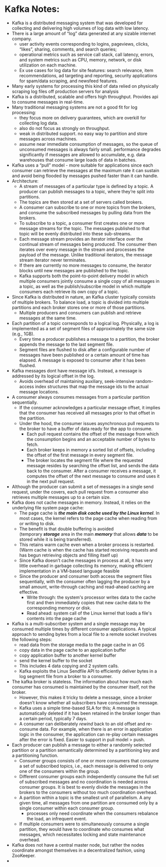 # Kafka Notes:

- Kafka is a distributed messaging system that was developed for collecting and delivering high volumes of log data with low latency.
- There is a large amount of “log” data generated at any sizable internet company.
    - user activity events corresponding to logins, pageviews, clicks, “likes”, sharing, comments, and search queries;
    - operational metrics such as service call stack, call latency, errors, and system metrics such as CPU, memory, network, or disk utilization on each machine.
    - Ex use cases for log data for site features: search relevance, item recommendations, ad targeting and reporting, security applications for spam/data scraping, and newsfeed features.
- Many early systems for processing this kind of data relied on physically scraping log files off production servers for analysis
- Kafka is a distributed, scalable and offers high throughput. Provides api to consume messages in real-time.
- Many traditional messaging systems are not a good fit for log processing:
    - they focus more on delivery guarantees, which are overkill for collecting log data.
    - also do not focus as strongly on throughput.
    - weak in distributed support.  no easy way to partition and store messages across machines.
    - assume near immediate consumption of messages, so the queue of unconsumed messages is always fairly small. performance degrades significantly if messages are allowed to accumulate, e.g. data warehouses that consume large loads of data in batches.
- Kafka uses a “pull” model - more suitable for applications since each consumer can retrieve the messages at the maximum rate it can sustain and avoid being flooded by messages pushed faster than it can handle.
- Architecture:
    - A stream of messages of a particular type is defined by a topic. A producer can publish messages to a topic, where they’re split into partitions.
    - The topics are then stored at a set of servers called brokers.
    - A consumer can subscribe to one or more topics from the brokers, and consume the subscribed messages by pulling data from the brokers.
    - To subscribe to a topic, a consumer first creates one or more message streams for the topic. The messages published to that topic will be evenly distributed into these sub-streams.
    - Each message stream provides an iterator interface over the continual stream of messages being produced. The consumer then iterates over every message in the stream and processes the payload of the message. Unlike traditional iterators, the message stream iterator never terminates.
    - If there are currently no more messages to consume, the iterator blocks until new messages are published to the topic.
    - Kafka supports both the point-to-point delivery model in which multiple consumers jointly consume a single copy of all messages in a topic, as well as the publish/subscribe model in which multiple consumers each retrieve its own copy of a topic.
- Since Kafka is distributed in nature, an Kafka cluster typically consists of multiple brokers. To balance load, a topic is divided into multiple partitions and each broker stores one or more of those partitions.
    - Multiple producers and consumers can publish and retrieve messages at the same time.
- Each partition of a topic corresponds to a logical log. Physically, a log is implemented as a set of segment files of approximately the same size (e.g., 1GB).
    - Every time a producer publishes a message to a partition, the broker appends the message to the last segment file.
    - Segment files are flushed to disk after a configurable number of messages have been published or a certain amount of time has elapsed. A message is exposed to consumer after it has been flushed.
- Kafka messages dont have message id’s. Instead, a message is addressed by its logical offset in the log.
    - Avoids overhead of maintaining auxiliary, seek-intensive random-access index structures that map the message ids to the actual message locations.
- A consumer always consumes messages from a particular partition sequentially.
    - If the consumer acknowledges a particular message offset, it implies that the consumer has received all messages prior to that offset in the partition.
    - Under the hood, the consumer issues asynchronous pull requests to the broker to have a buffer of data ready for the app to consume.
        - Each pull request contains the offset of the message from which the
        consumption begins and an acceptable number of bytes to fetch.
        - Each broker keeps in memory a sorted list of offsets, including the
        offset of the first message in every segment file.
        - The broker locates the segment file where the requested message resides by
        searching the offset list, and sends the data back to the consumer.
        After a consumer receives a message, it computes the offset of the
        next message to consume and uses it in the next pull request.
- Although the producer can submit a set of messages in a single send request, under the covers, each pull request from a consumer also retrieves multiple messages up to a certain size.
- Kafka does not cache messages in memory. Instead, it relies on the underlying file system page cache:
    - The page cache is ***the main disk cache used by the Linux kernel***. In most cases, the kernel refers to the page cache when reading from or writing to disk.
    - The benefit is that double buffering is avoided (temporary ***storage*** area in the main ***memory*** that allows ***data*** to be stored while it is being transferred).
    - This retains warm cache even when a broker process is restarted. (Warm cache is when the cache has started receiving requests and has begun retrieving objects and filling itself up)
    - Since Kafka doesn’t cache messages in process at all, it has very little overhead
    in garbage collecting its memory, making efficient implementation in a VM-based language feasible
    - Since the producer and consumer both access the segment files sequentially, with the consumer often lagging the producer by a small amount, write-through caching and read-ahead caching are effective.
        - Write through: the system's processor writes data to the cache first and then immediately copies that new cache data to the corresponding memory or disk.
        - Read ahead: system call of the Linux kernel that loads a file's contents into the page cache
- Kafka is a multi-subscriber system and a single message may be consumed multiple times by different consumer applications.  A typical approach to sending bytes from a local file to a remote socket involves the following steps:
    - read data from the storage media to the page cache in an OS
    - copy data in the page cache to an application buffer
    - copy application buffer to another kernel buffer
    - send the kernel buffer to the socket
    - This includes 4 data copying and 2 system calls.
    - Kafka exploits the Linux Sendfile API to efficiently deliver bytes in a log segment file from a broker to a consumer.
- The kafka broker is stateless. The information about how much each consumer has consumed is maintained by the consumer itself, not the broker.
    - However, this makes it tricky to delete a message, since a broker doesn’t know whether all subscribers have consumed the message.
    - Kafka uses a simple time-based SLA for this; A message is automatically deleted if it has been retained in the broker longer than a certain period, typically 7 days.
    - A consumer can deliberately *rewind* back to an old offset and re-consume data. For example, when there is an error in application logic in the consumer, the application can re-play certain messages after the error is fixed. Easier to support in pull model > push.
- Each producer can publish a message to either a randomly selected partition or a partition semantically determined by a partitioning key and a partitioning function.
    - Consumer groups consists of one or more consumers that consume a set of subscribed topics, i.e., each message is delivered to only one of the consumers within the group.
    - Different consumer groups each independently consume the full set of subscribed messages and no coordination is needed across consumer groups. It is best to evenly divide the messages in the brokers to the consumers without too much coordination overhead.
    - A partition within a topic is the smallest unit of parallelism. A any given time, all messages from one partition are consumed only by a single consumer within each consumer group.
        - processes only need coordinate when the consumers rebalance the load, an infrequent event.
    - If  multiple consumers were to simultaneously consume a single partition, they would have to coordinate who consumes what messages, which necessitates locking and state maintenance overhead.
- Kafka does not have a central master node, but rather the nodes coordinate amongst themselves in a decentralized fashion, using ZooKeeper.
-
